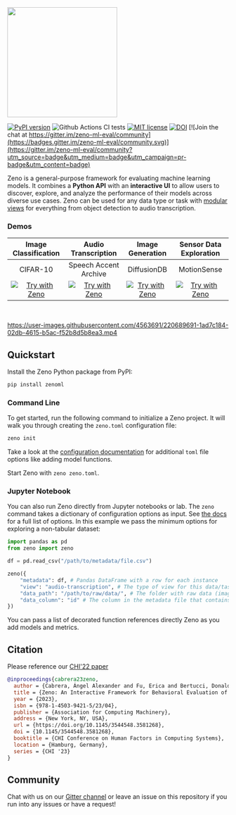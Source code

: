 <img src="https://zenoml.com/img/zeno.png" width="250px"/>

[![PyPI version](https://badge.fury.io/py/zenoml.svg)](https://badge.fury.io/py/zenoml)
![Github Actions CI tests](https://github.com/zeno-ml/zeno/actions/workflows/test.yml/badge.svg)
[![MIT license](https://img.shields.io/badge/License-MIT-blue.svg)](https://lbesson.mit-license.org/) 
[![DOI](https://img.shields.io/badge/doi-10.1145%2F3544548.3581268-red)](https://cabreraalex.com/paper/zeno)
[![Join the chat at https://gitter.im/zeno-ml-eval/community](https://badges.gitter.im/zeno-ml-eval/community.svg)](https://gitter.im/zeno-ml-eval/community?utm_source=badge&utm_medium=badge&utm_campaign=pr-badge&utm_content=badge)

Zeno is a general-purpose framework for evaluating machine learning models.
It combines a **Python API** with an **interactive UI** to allow users to discover, explore, and analyze the performance of their models across diverse use cases.
Zeno can be used for any data type or task with [modular views](https://zenoml.com/docs/views/) for everything from object detection to audio transcription.


### Demos


| **Image Classification**  | **Audio Transcription** | **Image Generation** | **Sensor Data Exploration** |
|:-------------:|:-------------:|:-------------:|:-------------:|
| CIFAR-10  | Speech Accent Archive | DiffusionDB | MotionSense |
|[![Try with Zeno](https://zenoml.com/img/zeno-badge.svg)](https://image-example.zenoml.com/)| [![Try with Zeno](https://zenoml.com/img/zeno-badge.svg)](https://audio-example.zenoml.com/) | [![Try with Zeno](https://zenoml.com/img/zeno-badge.svg)](https://zeno-ml-diffusiondb.hf.space/) | [![Try with Zeno](https://zenoml.com/img/zeno-badge.svg)](https://imu-example.zenoml.com/) |

<br /> 

https://user-images.githubusercontent.com/4563691/220689691-1ad7c184-02db-4615-b5ac-f52b8d5b8ea3.mp4

## Quickstart

Install the Zeno Python package from PyPI:

```bash
pip install zenoml
```

### Command Line

To get started, run the following command to initialize a Zeno project. It will walk you through creating the `zeno.toml` configuration file:

```bash
zeno init
```

Take a look at the [configuration documentation](https://zenoml.com/docs/configuration) for additional `toml` file options like adding model functions.

Start Zeno with `zeno zeno.toml`.

### Jupyter Notebook

You can also run Zeno directly from Jupyter notebooks or lab. The `zeno` command takes a dictionary of configuration options as input. See [the docs](https://zenoml.com/docs/configuration) for a full list of options. In this example we pass the minimum options for exploring a non-tabular dataset:

```python
import pandas as pd
from zeno import zeno

df = pd.read_csv("/path/to/metadata/file.csv")

zeno({
    "metadata": df, # Pandas DataFrame with a row for each instance
    "view": "audio-transcription", # The type of view for this data/task
    "data_path": "/path/to/raw/data/", # The folder with raw data (images, audio, etc.)
    "data_column": "id" # The column in the metadata file that contains the relative paths of files in data_path
})

```

You can pass a list of decorated function references directly Zeno as you add models and metrics.

## Citation

Please reference our [CHI'22 paper](https://cabreraalex.com/zeno.pdf)

```bibtex
@inproceedings{cabrera23zeno,
  author = {Cabrera, Ángel Alexander and Fu, Erica and Bertucci, Donald and Holstein, Kenneth and Talwalkar, Ameet and Hong, Jason I. and Perer, Adam},
  title = {Zeno: An Interactive Framework for Behavioral Evaluation of Machine Learning},
  year = {2023},
  isbn = {978-1-4503-9421-5/23/04},
  publisher = {Association for Computing Machinery},
  address = {New York, NY, USA},
  url = {https://doi.org/10.1145/3544548.3581268},
  doi = {10.1145/3544548.3581268},
  booktitle = {CHI Conference on Human Factors in Computing Systems},
  location = {Hamburg, Germany},
  series = {CHI '23}
}
```

## Community

Chat with us on our [Gitter channel](https://gitter.im/zeno-ml-eval/community) or leave an issue on this repository if you run into any issues or have a request!

